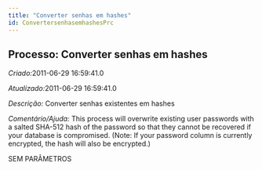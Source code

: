 ```yaml
---
title: "Converter senhas em hashes"
id: ConvertersenhasemhashesPrc
---
```

<div id="d38176e1" class="section chapter">

<div class="titlepage">

<div>

<div>

## Processo: Converter senhas em hashes

</div>

</div>

</div>

<span class="emphasis"> *Criado:*</span>2011-06-29 16:59:41.0

<span class="emphasis">*Atualizado:*</span>2011-06-29 16:59:41.0

<span class="emphasis"> *Descrição:* </span>Converter senhas existentes
em hashes

<span class="emphasis"> *Comentário/Ajuda:* </span>This process will
overwrite existing user passwords with a salted SHA-512 hash of the
password so that they cannot be recovered if your database is
compromised. (Note: If your password column is currently encrypted, the
hash will also be encrypted.)

SEM PARÂMETROS

</div>
